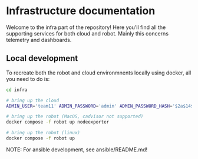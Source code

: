 # Infrastructure documentation

Welcome to the infra part of the repository! Here you'll find all the supporting services for both cloud and robot. Mainly this concerns telemetry and dashboards.

## Local development

To recreate both the robot and cloud environmnents locally using docker, all you need to do is:

```bash
cd infra

# bring up the cloud
ADMIN_USER='team11' ADMIN_PASSWORD='admin' ADMIN_PASSWORD_HASH='$2a$14$1l.IozJx7xQRVmlkEQ32OeEEfP5mRxTpbDTCTcXRqn19gXD8YK1pO' docker-compose -f cloud.yml up

# bring up the robot (MacOS, cadvisor not supported)
docker compose -f robot up nodeexporter

# bring up the robot (linux)
docker compose -f robot up
```

NOTE: For ansible development, see ansible/README.md!
